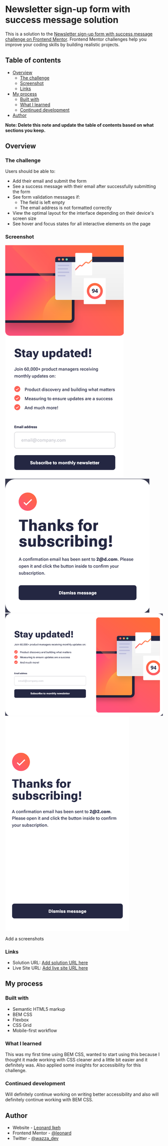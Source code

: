 # Newsletter sign-up form with success message solution

This is a solution to the [Newsletter sign-up form with success message challenge on Frontend Mentor](https://www.frontendmentor.io/challenges/newsletter-signup-form-with-success-message-3FC1AZbNrv). Frontend Mentor challenges help you improve your coding skills by building realistic projects.

## Table of contents

- [Overview](#overview)
  - [The challenge](#the-challenge)
  - [Screenshot](#screenshot)
  - [Links](#links)
- [My process](#my-process)
  - [Built with](#built-with)
  - [What I learned](#what-i-learned)
  - [Continued development](#continued-development)
- [Author](#author)

**Note: Delete this note and update the table of contents based on what sections you keep.**

## Overview

### The challenge

Users should be able to:

- Add their email and submit the form
- See a success message with their email after successfully submitting the form
- See form validation messages if:
  - The field is left empty
  - The email address is not formatted correctly
- View the optimal layout for the interface depending on their device's screen size
- See hover and focus states for all interactive elements on the page

### Screenshot

![Sign up form in desktop](/assets/screenshots/desk1.png)
![Thank you message in desktop](/assets/screenshots/desk2.png)
![Sign up form in mobile](/assets/screenshots/mob1.png)
![Thank you message in mobile](/assets/screenshots/mob2.png)

Add a screenshots

### Links

- Solution URL: [Add solution URL here](https://your-solution-url.com)
- Live Site URL: [Add live site URL here](https://your-live-site-url.com)

## My process

### Built with

- Semantic HTML5 markup
- BEM CSS
- Flexbox
- CSS Grid
- Mobile-first workflow

### What I learned

This was my first time using BEM CSS, wanted to start using this because I thought it made working with CSS cleaner and a little bit easier and it definitely was. Also applied some insights for accessibility for this challenge.

### Continued development

Will definitely continue working on writing better accessibility and also will definitely continue working with BEM CSS.

## Author

- Website - [Leonard Ikeh](https://leonardikeh.netlify.app/)
- Frontend Mentor - [@leonard](https://www.frontendmentor.io/profile/leoikeh99)
- Twitter - [@wazza_dev](https://www.twitter.com/wazza_dev)
